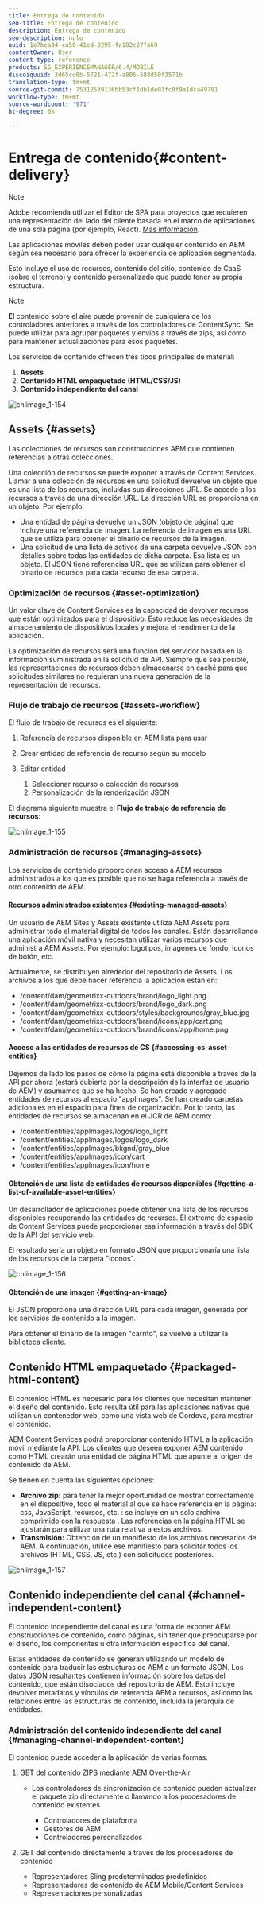 ```yaml
---
title: Entrega de contenido
seo-title: Entrega de contenido
description: Entrega de contenido
seo-description: nulo
uuid: 1e7bea34-ca50-41ed-8295-fa182c27fa69
contentOwner: User
content-type: reference
products: SG_EXPERIENCEMANAGER/6.4/MOBILE
discoiquuid: 3d65cc6b-5721-472f-a805-588d50f3571b
translation-type: tm+mt
source-git-commit: 75312539136bb53cf1db1de03fc0f9a1dca49791
workflow-type: tm+mt
source-wordcount: '971'
ht-degree: 0%

---
```



# Entrega de contenido{#content-delivery}

>[!NOTE]
>
>Adobe recomienda utilizar el Editor de SPA para proyectos que requieren una representación del lado del cliente basada en el marco de aplicaciones de una sola página (por ejemplo, React). [Más información](/help/sites-developing/spa-overview.md).

Las aplicaciones móviles deben poder usar cualquier contenido en AEM según sea necesario para ofrecer la experiencia de aplicación segmentada.

Esto incluye el uso de recursos, contenido del sitio, contenido de CaaS (sobre el terreno) y contenido personalizado que puede tener su propia estructura.

>[!NOTE]
>
>**El** contenido sobre el aire puede provenir de cualquiera de los controladores anteriores a través de los controladores de ContentSync. Se puede utilizar para agrupar paquetes y envíos a través de zips, así como para mantener actualizaciones para esos paquetes.

Los servicios de contenido ofrecen tres tipos principales de material:

1. **Assets**
1. **Contenido HTML empaquetado (HTML/CSS/JS)**
1. **Contenido independiente del canal**

![chlimage_1-154](assets/chlimage_1-154.png)

## Assets {#assets}

Las colecciones de recursos son construcciones AEM que contienen referencias a otras colecciones.

Una colección de recursos se puede exponer a través de Content Services. Llamar a una colección de recursos en una solicitud devuelve un objeto que es una lista de los recursos, incluidas sus direcciones URL. Se accede a los recursos a través de una dirección URL. La dirección URL se proporciona en un objeto. Por ejemplo:

* Una entidad de página devuelve un JSON (objeto de página) que incluye una referencia de imagen. La referencia de imagen es una URL que se utiliza para obtener el binario de recursos de la imagen.
* Una solicitud de una lista de activos de una carpeta devuelve JSON con detalles sobre todas las entidades de dicha carpeta. Esa lista es un objeto. El JSON tiene referencias URL que se utilizan para obtener el binario de recursos para cada recurso de esa carpeta.

### Optimización de recursos {#asset-optimization}

Un valor clave de Content Services es la capacidad de devolver recursos que están optimizados para el dispositivo. Esto reduce las necesidades de almacenamiento de dispositivos locales y mejora el rendimiento de la aplicación.

La optimización de recursos será una función del servidor basada en la información suministrada en la solicitud de API. Siempre que sea posible, las representaciones de recursos deben almacenarse en caché para que solicitudes similares no requieran una nueva generación de la representación de recursos.

### Flujo de trabajo de recursos {#assets-workflow}

El flujo de trabajo de recursos es el siguiente:

1. Referencia de recursos disponible en AEM lista para usar
1. Crear entidad de referencia de recurso según su modelo
1. Editar entidad

   1. Seleccionar recurso o colección de recursos
   1. Personalización de la renderización JSON

El diagrama siguiente muestra el **Flujo de trabajo de referencia de recursos**:

![chlimage_1-155](assets/chlimage_1-155.png)

### Administración de recursos {#managing-assets}

Los servicios de contenido proporcionan acceso a AEM recursos administrados a los que es posible que no se haga referencia a través de otro contenido de AEM.

#### Recursos administrados existentes {#existing-managed-assets}

Un usuario de AEM Sites y Assets existente utiliza AEM Assets para administrar todo el material digital de todos los canales. Están desarrollando una aplicación móvil nativa y necesitan utilizar varios recursos que administra AEM Assets. Por ejemplo: logotipos, imágenes de fondo, iconos de botón, etc.

Actualmente, se distribuyen alrededor del repositorio de Assets. Los archivos a los que debe hacer referencia la aplicación están en:

* /content/dam/geometrixx-outdoors/brand/logo_light.png
* /content/dam/geometrixx-outdoors/brand/logo_dark.png
* /content/dam/geometrixx-outdoors/styles/backgrounds/gray_blue.jpg
* /content/dam/geometrixx-outdoors/brand/icons/app/cart.png
* /content/dam/geometrixx-outdoors/brand/icons/app/home.png

#### Acceso a las entidades de recursos de CS {#accessing-cs-asset-entities}

Dejemos de lado los pasos de cómo la página está disponible a través de la API por ahora (estará cubierta por la descripción de la interfaz de usuario de AEM) y asumamos que se ha hecho. Se han creado y agregado entidades de recursos al espacio &quot;appImages&quot;. Se han creado carpetas adicionales en el espacio para fines de organización. Por lo tanto, las entidades de recursos se almacenan en el JCR de AEM como:

* /content/entities/appImages/logos/logo_light
* /content/entities/appImages/logos/logo_dark
* /content/entities/appImages/bkgnd/gray_blue
* /content/entities/appImages/icon/cart
* /content/entities/appImages/icon/home

#### Obtención de una lista de entidades de recursos disponibles {#getting-a-list-of-available-asset-entities}

Un desarrollador de aplicaciones puede obtener una lista de los recursos disponibles recuperando las entidades de recursos. El extremo de espacio de Content Services puede proporcionar esa información a través del SDK de la API del servicio web.

El resultado sería un objeto en formato JSON que proporcionaría una lista de los recursos de la carpeta &quot;iconos&quot;.

![chlimage_1-156](assets/chlimage_1-156.png)

#### Obtención de una imagen {#getting-an-image}

El JSON proporciona una dirección URL para cada imagen, generada por los servicios de contenido a la imagen.

Para obtener el binario de la imagen &quot;carrito&quot;, se vuelve a utilizar la biblioteca cliente.

## Contenido HTML empaquetado {#packaged-html-content}

El contenido HTML es necesario para los clientes que necesitan mantener el diseño del contenido. Esto resulta útil para las aplicaciones nativas que utilizan un contenedor web, como una vista web de Cordova, para mostrar el contenido.

AEM Content Services podrá proporcionar contenido HTML a la aplicación móvil mediante la API. Los clientes que deseen exponer AEM contenido como HTML crearán una entidad de página HTML que apunte al origen de contenido de AEM.

Se tienen en cuenta las siguientes opciones:

* **Archivo zip:** para tener la mejor oportunidad de mostrar correctamente en el dispositivo, todo el material al que se hace referencia en la página: css, JavaScript, recursos, etc. : se incluye en un solo archivo comprimido con la respuesta . Las referencias en la página HTML se ajustarán para utilizar una ruta relativa a estos archivos.
* **Transmisión:** Obtención de un manifiesto de los archivos necesarios de AEM. A continuación, utilice ese manifiesto para solicitar todos los archivos (HTML, CSS, JS, etc.) con solicitudes posteriores.

![chlimage_1-157](assets/chlimage_1-157.png)

## Contenido independiente del canal {#channel-independent-content}

El contenido independiente del canal es una forma de exponer AEM construcciones de contenido, como páginas, sin tener que preocuparse por el diseño, los componentes u otra información específica del canal.

Estas entidades de contenido se generan utilizando un modelo de contenido para traducir las estructuras de AEM a un formato JSON. Los datos JSON resultantes contienen información sobre los datos del contenido, que están disociados del repositorio de AEM. Esto incluye devolver metadatos y vínculos de referencia AEM a recursos, así como las relaciones entre las estructuras de contenido, incluida la jerarquía de entidades.

### Administración del contenido independiente del canal {#managing-channel-independent-content}

El contenido puede acceder a la aplicación de varias formas.

1. GET del contenido ZIPS mediante AEM Over-the-Air

   * Los controladores de sincronización de contenido pueden actualizar el paquete zip directamente o llamando a los procesadores de contenido existentes

      * Controladores de plataforma
      * Gestores de AEM
      * Controladores personalizados

1. GET del contenido directamente a través de los procesadores de contenido

   * Representadores Sling predeterminados predefinidos
   * Representadores de contenido de AEM Mobile/Content Services
   * Representaciones personalizadas

